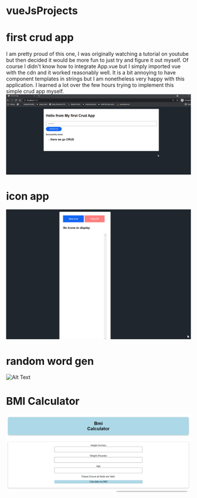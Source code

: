# vueJsProjects
# first crud app 
I am pretty proud of this one, I was originally watching a tutorial on youtube but then decided it would be more fun to just try and figure it out myself. Of course I didn't know how to integrate App.vue but I simply imported vue with the cdn and it worked reasonably well. It is a bit annoying to have component templates in strings but I am nonetheless very happy with this application. I learned a lot over the few hours trying to implement this simple crud app myself.
![Alt Text](https://github.com/derikvanschaik/vueJsProjects/blob/main/screenshots/crud-app.gif)
# icon app 
![Alt Text](https://github.com/derikvanschaik/vueJsProjects/blob/main/screenshots/icon-screenshot.gif)
# random word gen
![Alt Text](https://github.com/derikvanschaik/vueJsProjects/blob/main/screenshots/random-word-screenshot.gif) 
# BMI Calculator
![Alt Text](https://github.com/derikvanschaik/vueJsProjects/blob/main/bmicalculatordemo.gif)

